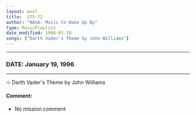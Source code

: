 ```yaml
---
layout: post
title:  STS-72
author: "NASA: Music to Wake Up By"
type: MusicPlaylist
date_modified: 1996-01-19
songs: ["Darth Vader's Theme by John Williams"]
---
```


----
### DATE: January 19, 1996
----
⊹ Darth Vader's Theme by John Williams

#### Comment:
* No mission comment



<br/>
<center>
	<a target="_blank"
	   href="https://twitter.com/intent/tweet?hashtags=Space,NASA,Playlist,NASAWakeupCalls,SpaceProgram&text={{ page.author}}, '{{ page.songs.first }}' {{ page.title }}, {{ page.date | date: '%B %d, %Y' }}. {{ site.url }}{{ page.url }}&via=nasawakeupcalls"><i class="fab fa-twitter" alt="Tweet this page" style="font-size: 1.3em;"></i></a>
	&nbsp; 	<i class="fas fa-user-astronaut" style="font-size: 1.5em;"></i> &nbsp;
    <a type="amzn" search="'Darth Vader's Theme by John Williams'" category="popular music">
    <i class="fab fa-amazon" style="font-size: 1.3em;"></i></a>
</center>
